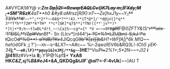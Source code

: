 A#VYC#*]WY@	v:**Zm	~~Dp|i2I:=RewqrEAQLCv{\)K7Lay
m;]FXdy;M
,+~~SM"R~~S~~zK**4aT**h0	&#y8:aMr*sz[*R[K):nT~~Ze]hxJ1*y\~~Y~~_** T3Yk**#'~~`~~*";**2**~~68$*?**!4J.**iT*@*]/'*d@jnl}*q**	3**T*h**72H**k*TH* **c*]$K]*q7$**i*TNr([**'jv**)* *]t|+*9;h~~tlwDL*d!t_~~\Ca}S~~cg*={* *U =~~=9F`**npH**F@*0ZFTY&*(S^~~r**\xix-'1"ElS(_**/Zpl#Vs~~nBf*- Sn	{Llcv*[rd44^j~~+
?C*%1*LZU[bn{-S;kJ
!*o	t~~QicO~~d*%O**!-sIYdB/?Kv~~4JIQcqG~~9b"K|z{[]b~~&H?*=*WF*fA|j\*6k M!Q~~ heh*}dGFk	;j
?'`}~~Xh~~b*`&LX?~~A#c\~~
%r-2qwzR)V6b&RQ3L!-l*Ch5	yEK-3*4**j;*`~~eR;lF}**p@uyi&}nJMj/**&g~~`)HE**?^ViuP~~l+~~**2%1+;5*2N~~=*J)2** **i	]jl41l**8z#Vv**Ia **8;**.Y1P@%pf$* **YxA8 HK*C&Z,sj%B&#e*J4+&A_QKDQg&tJ*IF`@aI*?=-F:4vUk**]~~)AU
T
